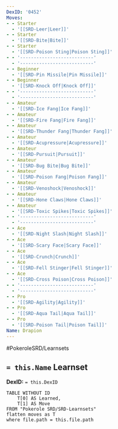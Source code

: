 ```yaml
---
DexID: '0452'
Moves:
- - Starter
  - '[[SRD-Leer|Leer]]'
- - Starter
  - '[[SRD-Bite|Bite]]'
- - Starter
  - '[[SRD-Poison Sting|Poison Sting]]'
- - '---------------------------'
  - '---------------------------'
- - Beginner
  - '[[SRD-Pin Missile|Pin Missile]]'
- - Beginner
  - '[[SRD-Knock Off|Knock Off]]'
- - '---------------------------'
  - '---------------------------'
- - Amateur
  - '[[SRD-Ice Fang|Ice Fang]]'
- - Amateur
  - '[[SRD-Fire Fang|Fire Fang]]'
- - Amateur
  - '[[SRD-Thunder Fang|Thunder Fang]]'
- - Amateur
  - '[[SRD-Acupressure|Acupressure]]'
- - Amateur
  - '[[SRD-Pursuit|Pursuit]]'
- - Amateur
  - '[[SRD-Bug Bite|Bug Bite]]'
- - Amateur
  - '[[SRD-Poison Fang|Poison Fang]]'
- - Amateur
  - '[[SRD-Venoshock|Venoshock]]'
- - Amateur
  - '[[SRD-Hone Claws|Hone Claws]]'
- - Amateur
  - '[[SRD-Toxic Spikes|Toxic Spikes]]'
- - '---------------------------'
  - '---------------------------'
- - Ace
  - '[[SRD-Night Slash|Night Slash]]'
- - Ace
  - '[[SRD-Scary Face|Scary Face]]'
- - Ace
  - '[[SRD-Crunch|Crunch]]'
- - Ace
  - '[[SRD-Fell Stinger|Fell Stinger]]'
- - Ace
  - '[[SRD-Cross Poison|Cross Poison]]'
- - '---------------------------'
  - '---------------------------'
- - Pro
  - '[[SRD-Agility|Agility]]'
- - Pro
  - '[[SRD-Aqua Tail|Aqua Tail]]'
- - Pro
  - '[[SRD-Poison Tail|Poison Tail]]'
Name: Drapion
---
```


#PokeroleSRD/Learnsets

## `= this.Name` Learnset

**DexID:** `= this.DexID`

```dataview
TABLE WITHOUT ID
    T[0] AS Learned,
    T[1] AS Move
FROM "Pokerole SRD/SRD-Learnsets"
flatten moves as T
where file.path = this.file.path
```
